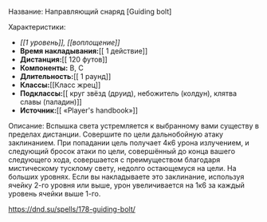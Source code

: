 Название: Направляющий снаряд \[Guiding bolt] 

Характеристики:
- *[[1 уровень]], [[воплощение]]*
- **Время накладывания:**[[ 1 действие]]
- **Дистанция:**[[ 120 футов]]
- **Компоненты:** В, С
- **Длительность:**[[ 1 раунд]]
- **Классы:**[[Класс  жрец]]
- **Подклассы:**[[ круг звёзд (друид), небожитель (колдун), клятва славы (паладин)]]
- **Источник:**[[ «Player's handbook»]]

Описание:
Вспышка света устремляется к выбранному вами существу в пределах дистанции. Совершите по цели дальнобойную атаку заклинанием. При попадании цель получает 4к6 урона излучением, и следующий бросок атаки по цели, совершённый до конца вашего следующего хода, совершается с преимуществом благодаря мистическому тусклому свету, недолго остающемуся на цели.
На больших уровнях. Если вы накладываете это заклинание, используя ячейку 2-го уровня или выше, урон увеличивается на 1к6 за каждый уровень ячейки выше 1-го.

https://dnd.su/spells/178-guiding-bolt/